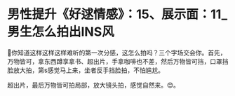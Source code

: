 # 男性提升《好逑情感》：15、展示面：11_男生怎么拍出INS风

🎼你知道这样这样这样难听的第一次分感，这怎么拍吗？三个字场交会你。首先，万物皆可，拿东西蹲享拿书、超出片，手拿咖啡也不差，然后万物皆可挡，口罩挡脸放大拍，第s感觉马上来，坐者反手挡脸拍，不怕尴尬。

超出片，最后万物皆可拍局部，放大镜头拍，感觉自然来。😊。